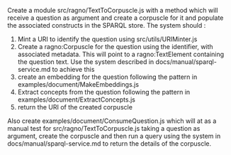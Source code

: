 Create a module src/ragno/TextToCorpuscle.js with a method which will receive a question as argument and create a corpuscle for it and populate the associated constructs in the SPARQL store. The system should :

1. Mint a URI to identify the question using src/utils/URIMinter.js
2. Create a ragno:Corpuscle for the question using the identifier, with associated metadata. This will point to a ragno:TextElement containing the question text. Use the system described in docs/manual/sparql-service.md to achieve this
3. create an embedding for the question following the pattern in examples/document/MakeEmbeddings.js 
4. Extract concepts from the question following the pattern in examples/document/ExtractConcepts.js
5. return the URI of the created corpuscle 

Also create examples/document/ConsumeQuestion.js which will at as a manual test for src/ragno/TextToCorpuscle.js taking a question as argument, create the corpuscle and then run a query using the system in docs/manual/sparql-service.md to return the details of the corpuscle.